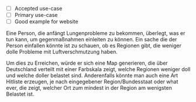 - [ ] Accepted use-case
- [ ] Primary use-case
- [ ] Good example for website

Eine Person, die anfängt Lungenprobleme zu bekommen, überlegt, was er tun kann, um gegenmaßnahmen einleiten zu können. Ein sache die der Person einfallen könnte ist zu schauen, ob es Regionen gibt, die weniger dolle Probleme mit Luftverschmutzung haben.

Um dies zu Erreichen, würde er sich eine Map generieren, die über Deutschland verteilt mit einer Farbskala zeigt, welche Regionen weniger doll und welche doller belastet sind.
Anderenfalls könnte man auch eine Art Hitliste erzeugen, je nach eingegebener Region/Bundesstaat oder what ever, die zeigt, welcher Ort zum mindest in der Region am wenigsten Belastet ist.
